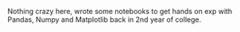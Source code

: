 Nothing crazy here, wrote some notebooks to get hands on exp with Pandas, Numpy and Matplotlib back in 2nd year of college.

